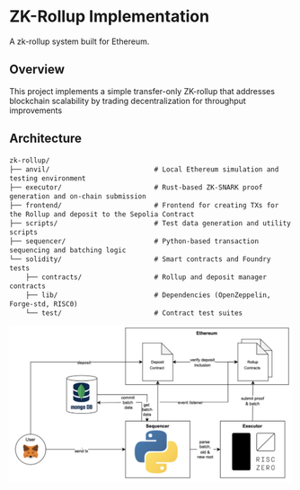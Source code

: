 # ZK-Rollup Implementation

A zk-rollup system built for Ethereum. 
## Overview

This project implements a simple transfer-only ZK-rollup that addresses blockchain scalability by trading decentralization for throughput improvements

## Architecture

```text
zk-rollup/
├── anvil/                          # Local Ethereum simulation and testing environment
├── executor/                       # Rust-based ZK-SNARK proof generation and on-chain submission
├── frontend/                       # Frontend for creating TXs for the Rollup and deposit to the Sepolia Contract
├── scripts/                        # Test data generation and utility scripts
├── sequencer/                      # Python-based transaction sequencing and batching logic
└── solidity/                       # Smart contracts and Foundry tests
    ├── contracts/                  # Rollup and deposit manager contracts
    ├── lib/                        # Dependencies (OpenZeppelin, Forge-std, RISC0)
    └── test/                       # Contract test suites
```
![Architecture](architecture.png)
